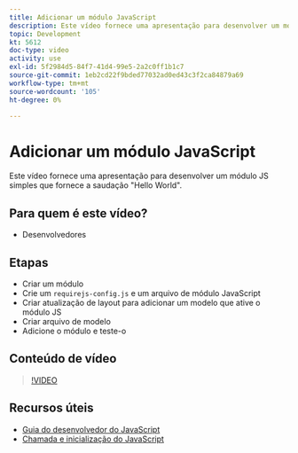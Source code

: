 ```yaml
---
title: Adicionar um módulo JavaScript
description: Este vídeo fornece uma apresentação para desenvolver um módulo JS simples que fornece a saudação "Hello World".
topic: Development
kt: 5612
doc-type: video
activity: use
exl-id: 5f2984d5-84f7-41d4-99e5-2a2c0ff1b1c7
source-git-commit: 1eb2cd22f9bded77032ad0ed43c3f2ca84879a69
workflow-type: tm+mt
source-wordcount: '105'
ht-degree: 0%

---
```


# Adicionar um módulo JavaScript

Este vídeo fornece uma apresentação para desenvolver um módulo JS simples que fornece a saudação &quot;Hello World&quot;.

## Para quem é este vídeo?

- Desenvolvedores

## Etapas

- Criar um módulo
- Crie um `requirejs-config.js` e um arquivo de módulo JavaScript
- Criar atualização de layout para adicionar um modelo que ative o módulo JS
- Criar arquivo de modelo
- Adicione o módulo e teste-o

## Conteúdo de vídeo

>[!VIDEO](https://video.tv.adobe.com/v/35790?quality=12&learn=on)

## Recursos úteis

- [Guia do desenvolvedor do JavaScript](https://devdocs.magento.com/guides/v2.4/javascript-dev-guide/bk-javascript-dev-guide.html)
- [Chamada e inicialização do JavaScript](https://devdocs.magento.com/guides/v2.4/javascript-dev-guide/javascript/js_init.html)
